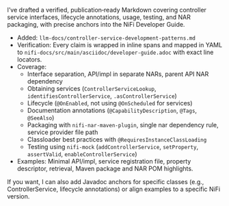 I’ve drafted a verified, publication‑ready Markdown covering controller service interfaces, lifecycle annotations, usage, testing, and NAR packaging, with precise anchors into the NiFi Developer Guide.

- Added: `llm-docs/controller-service-development-patterns.md`
- Verification: Every claim is wrapped in inline spans and mapped in YAML to `nifi-docs/src/main/asciidoc/developer-guide.adoc` with exact line locators.
- Coverage:
  - Interface separation, API/impl in separate NARs, parent API NAR dependency
  - Obtaining services (`ControllerServiceLookup`, `identifiesControllerService`, `.asControllerService`)
  - Lifecycle (`@OnEnabled`, not using `@OnScheduled` for services)
  - Documentation annotations (`@CapabilityDescription`, `@Tags`, `@SeeAlso`)
  - Packaging with `nifi-nar-maven-plugin`, single nar dependency rule, service provider file path
  - Classloader best practices with `@RequiresInstanceClassLoading`
  - Testing using `nifi-mock` (`addControllerService`, `setProperty`, `assertValid`, `enableControllerService`)
- Examples: Minimal API/impl, service registration file, property descriptor, retrieval, Maven package and NAR POM highlights.

If you want, I can also add Javadoc anchors for specific classes (e.g., ControllerService, lifecycle annotations) or align examples to a specific NiFi version.
